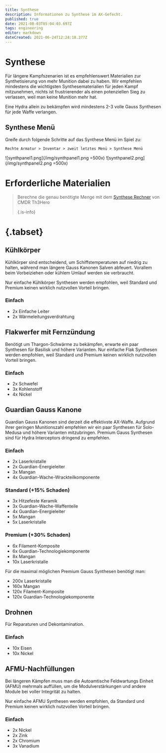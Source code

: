 ```yaml
---
title: Synthese
description: Informationen zu Synthese im AX-Gefecht.
published: true
date: 2021-08-03T05:04:03.697Z
tags: engineering
editor: markdown
dateCreated: 2021-06-24T12:24:18.377Z
---
```


# Synthese
Für längere Kampfszenarien ist es empfehlenswert Materialien zur Synthetisierung von mehr Munition dabei zu haben. Wir empfehlen mindestens die wichtigsten Synthesematerialien für jeden Kampf mitzunehmen, nichts ist frustrierender als einen potenziellen Sieg zu verlassen, weil man keine Munition mehr hat.

Eine Hydra allein zu bekämpfen wird mindestens 2-3 volle Gauss Synthesen für jede Waffe verlangen.

## Synthese Menü

Greife durch folgende Schritte auf das Synthese Menü im Spiel zu:

`Rechte Armatur > Inventar > zweit letztes Menü > Synthese Menü`

!\[synthpanel1.png\](/img/synthpanel1.png =500x) !\[synthpanel2.png\](/img/synthpanel2.png =500x)

# Erforderliche Materialien
> Berechne die genau benötigte Menge mit dem [Synthese Rechner](/en/synthesiscalculator) von CMDR Th3Hero 
> 
> {.is-info}
# {.tabset}
## Kühlkörper

Kühlkörper sind entscheidend, um Schiffstemperaturen auf niedrig zu halten, während man längere Gauss Kanonen Salven abfeuert. Vorallem beim Vorbeiziehen oder kühlem Umlauf werden sie verbraucht.

Nur einfache Kühlkörper Synthesen werden empfohlen, weil Standard und Premium keinen wirklich nutzvollen Vorteil bringen.

### Einfach
- 2x Einfache Leiter
- 2x Wärmeleitungsverdrahtung

## Flakwerfer mit Fernzündung
Benötigt um Thargon-Schwärme zu bekämpfen, erwarte ein paar Synthesen für Basilisk und höhere Varianten. Nur einfache Flak Synthesen werden empfohlen, weil Standard und Premium keinen wirklich nutzvollen Vorteil bringen.

### Einfach

- 2x Schwefel
- 3x Kohlenstoff
- 4x Nickel

## Guardian Gauss Kanone
Guardian Gauss Kanonen sind derzeit die effektivste AX-Waffe. Aufgrund ihrer geringen Munitionszahl empfehlen wir ein paar Synthesen für Solo-Medusa und höhere Varianten mitzubringen. Premium Gauss Synthesen sind für Hydra Interceptors dringend zu empfehlen.

### Einfach

- 2x Laserkristalle
- 2x Guardian-Energieleiter
- 3x Mangan
- 4x Guardian-Wache-Wrackteilkomponente

### Standard (+15% Schaden)

- 3x Hitzefeste Keramik
- 3x Guardian-Wache-Waffenteile
- 4x Guardian-Energieleiter
- 5x Mangan
- 5x Laserkristalle

### Premium (+30% Schaden)

- 6x Filament-Komposite
- 6x Guardian-Technologiekomponente
- 8x Mangan
- 10x Laserkristalle

Für die maximal möglichen Premium Gauss Synthesen benötigt man:

- 200x Laserkristalle
- 160x Mangan
- 120x Filament-Komposite
- 120x Guardian-Technologiekomponente

## Drohnen
Für Reparaturen und Dekontamination.

### Einfach
- 10x Eisen
- 10x Nickel

## AFMU-Nachfüllungen
Bei längeren Kämpfen muss man die Autoamtische Feldwartungs Einheit (AFMU) mehrmals auffüllen, um die Modulverstärkungen und andere Module bei voller Integrität zu halten.

Nur einfache AFMU Synthesen werden empfohlen, da Standard und Premium keinen wirklich nutzvollen Vorteil bringen.

### Einfach
- 2x Nickel
- 2x Zink
- 2x Chromium
- 3x Vanadium

